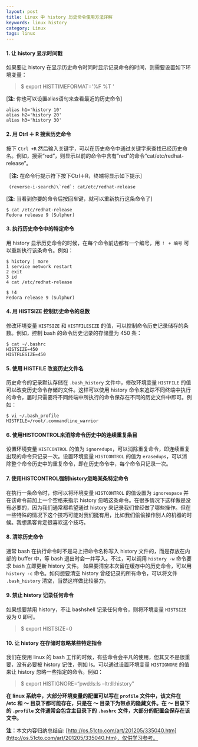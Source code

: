 ```yaml
---
layout: post
title: Linux 中 history 历史命令使用方法详解
keywords: linux history
category: Linux
tags: linux
---
```


#### 1. 让 history 显示时间戳
如果要让 history 在显示历史命令时同时显示记录命令的时间，则需要设置如下环境变量：
> $ export HISTTIMEFORMAT='%F %T '

[**注:** 你也可以设置alias语句来查看最近的历史命令]

```shell
alias h1='history 10'
alias h2='history 20'
alias h3='history 30'
```

#### 2. 用 Ctrl ＋ R 搜索历史命令
按下 `Ctrl +R` 然后输入关键字，可以在历史命令中通过关键字来查找已经历史命名。例如，搜索“red”，则显示以前的命令中含有”red”的命令“cat/etc/redhat-release”。

［**注:** 在命令行提示符下按下Ctrl＋R，终端将显示如下提示］

```
 (reverse-i-search)\`red`: cat/etc/redhat-release
```

[**注:** 当看到你要的命令后按回车键，就可以重新执行这条命令了]

```
$ cat /etc/redhat-release
Fedora release 9 (Sulphur)
```

#### 3. 执行历史命令中的特定命令
用 history 显示历史命令的时候，在每个命令前边都有一个编号，用 `！ + 编号` 可以重新执行该条命令。例如：

```
$ history | more
1 service network restart
2 exit
3 id
4 cat /etc/redhat-release

$ !4
Fedora release 9 (Sulphur)
```

#### 4. 用 HISTSIZE 控制历史命令的总数
修改环境变量 `HISTSIZE` 和 `HISTFILESIZE` 的值，可以控制命令历史记录储存的条数。例如，控制 bash 的命令历史记录的存储量为 450 条：

```
$ cat ~/.bashrc
HISTSIZE=450
HISTFLESIZE=450
```

#### 5. 使用 HISTFILE 改变历史文件名
历史命令的记录默认存储在 `.bash_history` 文件中，修改环境变量 `HISTFILE` 的值可以改变历史命令存储的文件。这样可以使用 history 命令来追踪不同终端中执行的命令，届时只需要将不同终端中所执行的命令保存在不同的历史文件中即可。例如：

```
$ vi ~/.bash_profile
HISTFILE=/root/.commandline_warrior
```

#### 6. 使用HISTCONTROL来消除命令历史中的连续重复条目
设置环境变量 `HISTCONTROL` 的值为 `ignoredups`，可以消除重复命令，即连续重复出现的命令只记录一次。设置环境变量 `HISTCONTROL` 的值为 `erasedups`，可以消除整个命令历史中的重复命令，即在历史命令中，每个命令只记录一次。

#### 7. 使用HISTCONTROL强制history忽略某条特定命令
在执行一条命令时，你可以将环境变量 `HISTCONTROL` 的值设置为 `ignorespace` 并在该命令前加上一个空格来指示 history 忽略这条命令。在很多情况下这样做是没有必要的，因为我们通常都希望通过 history 来记录我们曾经做了哪些操作。但在一些特殊的情况下这个技巧可能对我们挺有用，比如我们偷偷操作别人的机器的时候。我想黑客肯定很喜欢这个技巧。


#### 8. 清除历史命令
通常 bash 在执行命令时不是马上把命令名称写入 history 文件的，而是存放在内部的 buffer 中，等 bash 退出时会一并写入。不过，可以调用 `history -w` 命令要求 bash 立即更新 history 文件。 如果要清空本次留在缓存中的历史命令，可以用 `history -c` 命令。如何想要清空 history 曾经记录的所有命令，可以将文件 `.bash_history` 清空，当然这样做比较暴力。

#### 9. 禁止 history 记录任何命令
如果想要禁用 history，不让 bashshell 记录任何命令，则将环境变量 `HISTSIZE` 设为 0 即可。
> $ export HISTSIZE=0

#### 10. 让 history 在存储时忽略某些特定指令
我们在使用 linux 的 bash 工作的时候，有些命令会平凡的使用，但其又不是很重要，没有必要被 history 记住，例如 ls。可以通过设置环境变量 `HISTIGNORE` 的值来让 history 忽略一些指定的命令。例如：
> $ export HISTIGNORE=“pwd:ls:ls –ltr:ll:history”

**在 linux 系统中，大部分环境变量的配置可以写在 `profile` 文件中，该文件在 /etc 和 ～ 目录下都可能存在，只是在 ～ 目录下为带点的隐藏文件。在 ～ 目录下的 `.profile` 文件通常会包含主目录下的 `.bashrc` 文件，大部分的配置会保存在该文中。**

**注：**<span class="emphasis">本文内容归纳总结自: [http://os.51cto.com/art/201205/335040.htm](http://os.51cto.com/art/201205/335040.htm)，仅供学习参考。</span>
